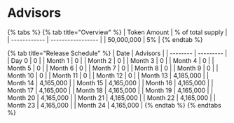 # Advisors

{% tabs %}
{% tab title="Overview" %}
| Token Amount | % of total supply |
| ------------ | ----------------- |
| 50,000,000   | 5%                |
{% endtab %}

{% tab title="Release Schedule" %}
| Date     | Advisors  |
| -------- | --------- |
| Day 0    | 0         |
| Month 1  | 0         |
| Month 2  | 0         |
| Month 3  | 0         |
| Month 4  | 0         |
| Month 5  | 0         |
| Month 6  | 0         |
| Month 7  | 0         |
| Month 8  | 0         |
| Month 9  | 0         |
| Month 10 | 0         |
| Month 11 | 0         |
| Month 12 | 0         |
| Month 13 | 4,185,000 |
| Month 14 | 4,165,000 |
| Month 15 | 4,165,000 |
| Month 16 | 4,165,000 |
| Month 17 | 4,165,000 |
| Month 18 | 4,165,000 |
| Month 19 | 4,165,000 |
| Month 20 | 4,165,000 |
| Month 21 | 4,165,000 |
| Month 22 | 4,165,000 |
| Month 23 | 4,165,000 |
| Month 24 | 4,165,000 |
{% endtab %}
{% endtabs %}
